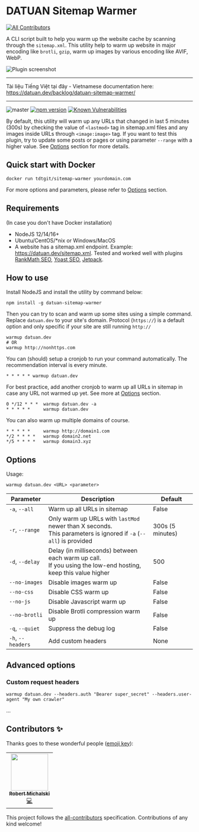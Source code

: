 # DATUAN Sitemap Warmer
<!-- ALL-CONTRIBUTORS-BADGE:START - Do not remove or modify this section -->
[![All Contributors](https://img.shields.io/badge/all_contributors-1-orange.svg?style=flat-square)](#contributors-)
<!-- ALL-CONTRIBUTORS-BADGE:END -->

A CLI script built to help you warm up the website cache by scanning through the `sitemap.xml`. This utility help to
warm up website in major encoding like `brotli`, `gzip`, warm up images by various encoding like AVIF, WebP.

![Plugin screenshot](https://datuan.dev/wp-content/uploads/2020/12/datuan-sitemap-warmer.png)

-----------------------------------------
Tài liệu Tiếng Việt tại đây - Vietnamese documentation here: https://datuan.dev/backlog/datuan-sitemap-warmer/

-----------------------------------------
![master](https://github.com/tdtgit/TDT-sitemap-warmer/workflows/Node.js%20CI/badge.svg) [![npm version](https://badge.fury.io/js/datuan-sitemap-warmer.svg)](https://www.npmjs.com/package/datuan-sitemap-warmer) [![Known Vulnerabilities](https://snyk.io/test/github/tdtgit/sitemap-warmer/badge.svg?targetFile=package.json)](https://snyk.io/test/github/tdtgit/sitemap-warmer?targetFile=package.json)

By default, this utility will warm up any URLs that changed in last 5 minutes (300s) by checking the value
of `<lastmod>` tag in sitemap.xml files and any images inside URLs through `<image:image>` tag. If you want to test this
plugin, try to update some posts or pages or using parameter `--range`
with a higher value. See [Options](#options) section for more details.

## Quick start with Docker

```shell
docker run tdtgit/sitemap-warmer yourdomain.com
```

For more options and parameters, please refer to [Options](#options) section.

## Requirements
(In case you don't have Docker installation)
* NodeJS 12/14/16+
* Ubuntu/CentOS/*nix or Windows/MacOS
* A website has a sitemap.xml endpoint. Example: https://datuan.dev/sitemap.xml. Tested and worked well with
  plugins [RankMath SEO](https://rankmath.com/kb/configure-sitemaps/), [Yoast SEO](https://yoast.com/help/xml-sitemaps-in-the-wordpress-seo-plugin/), [Jetpack](https://jetpack.com/).

## How to use

Install NodeJS and install the utility by command below:

```shell
npm install -g datuan-sitemap-warmer
```

Then you can try to scan and warm up some sites using a simple command. Replace `datuan.dev` to your site's domain.
Protocol (`https://`) is a default option and only specific if your site are still running `http://`

```shell
warmup datuan.dev
# OR
warmup http://nonhttps.com
```

You can (should) setup a cronjob to run your command automatically. The recommendation interval is every minute.

```cron
* * * * * warmup datuan.dev
```

For best practice, add another cronjob to warm up all URLs in sitemap in case any URL not warmed up yet. See more
at [Options](#options) section.

```cron
0 */12 * * *  warmup datuan.dev -a
* * * * *     warmup datuan.dev
```

You can also warm up multiple domains of course.

```cron
* * * * *     warmup http://domain1.com
*/2 * * * *   warmup domain2.net
*/5 * * * *   warmup domain3.xyz
```

## Options

Usage:

```shell
warmup datuan.dev <URL> <parameter>
```

| Parameter            | Description                                                                                                            | Default            |
|------------------	|---------------------------------------------------------------------------------------------------------------------	|-----------------	|
| `-a`, `--all`        | Warm up all URLs in sitemap                                                                                            | False            |
| `-r`, `--range`    | Only warm up URLs with `lastMod` newer than X seconds.<br> This parameters is ignored if `-a` (`--all`) is provided    | 300s (5 minutes)    |
| `-d`, `--delay`    | Delay (in milliseconds) between each warm up call.<br> If you using the low-end hosting, keep this value higher        | 500                |
| `--no-images`    | Disable images warm up                                                                                               | False                |
| `--no-css`    | Disable CSS warm up                                                                                               | False                |
| `--no-js`    | Disable Javascript warm up                                                                                               | False                |
| `--no-brotli`    | Disable Brotli compression warm up                                                                                               | False                |
| `-q`, `--quiet`    | Suppress the debug log                                                                                                | False            |
| `-h`, `--headers`    | Add custom headers                                                                                                | None            |

## Advanced options
### Custom request headers

```shell
warmup datuan.dev --headers.auth "Bearer super_secret" --headers.user-agent "My own crawler"
```
...

## Contributors ✨

Thanks goes to these wonderful people ([emoji key](https://allcontributors.org/docs/en/emoji-key)):

<!-- ALL-CONTRIBUTORS-LIST:START - Do not remove or modify this section -->
<!-- prettier-ignore-start -->
<!-- markdownlint-disable -->
<table>
  <tr>
    <td align="center"><a href="https://github.com/robman87"><img src="https://avatars.githubusercontent.com/u/5516214?v=4?s=100" width="100px;" alt=""/><br /><sub><b>Robert Michalski</b></sub></a><br /><a href="https://github.com/tdtgit/sitemap-warmer/commits?author=robman87" title="Code">💻</a></td>
  </tr>
</table>

<!-- markdownlint-restore -->
<!-- prettier-ignore-end -->

<!-- ALL-CONTRIBUTORS-LIST:END -->

This project follows the [all-contributors](https://github.com/all-contributors/all-contributors) specification. Contributions of any kind welcome!
